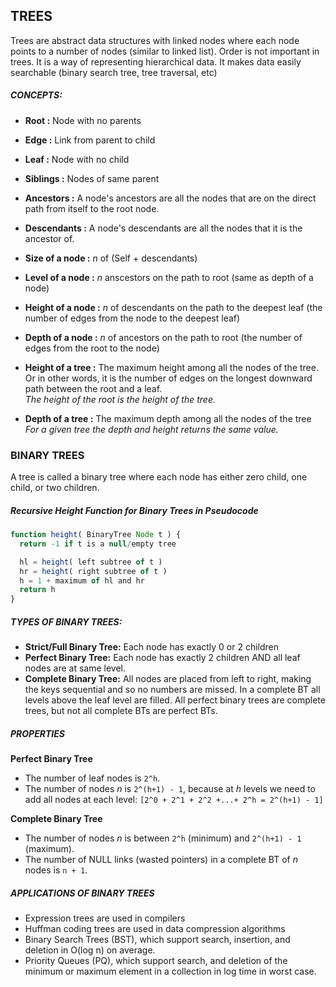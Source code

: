 ## TREES

Trees are abstract data structures with linked nodes where each node points to a number of nodes (similar to linked list).
Order is not important in trees. It is a way of representing hierarchical data. It makes data easily searchable (binary search tree, tree traversal, etc)

##### CONCEPTS:
- **Root        :** Node with no parents
- **Edge        :** Link from parent to child
- **Leaf        :** Node with no child
- **Siblings    :** Nodes of same parent
- **Ancestors   :** A node's ancestors are all the nodes that are on the direct path from itself to the root node.
- **Descendants :** A node's descendants are all the nodes that it is the ancestor of.
- **Size of a node   :** *n* of (Self + descendants)
- **Level of a node  :** *n* anscestors on the path to root (same as depth of a node)

- **Height of a node :** *n* of descendants on the path to the deepest leaf (the number of edges from the node to the deepest leaf)
- **Depth of a node  :** *n* of ancestors on the path to root (the number of edges from the root to the node)


- **Height of a tree :** The maximum height among all the nodes of the tree. Or in other words, it is the number of edges on the longest downward path between the root and a leaf. <br>
*The height of the root is the height of the tree.*
- **Depth of a tree :** The maximum depth among all the nodes of the tree <br>
*For a given tree the depth and height returns the same value.*


### BINARY TREES
A tree is called a binary tree where each node has either zero child, one child, or two children.

##### Recursive Height Function for Binary Trees in Pseudocode

```JavaScript
function height( BinaryTree Node t ) {
  return -1 if t is a null/empty tree

  hl = height( left subtree of t )
  hr = height( right subtree of t )
  h = 1 + maximum of hl and hr
  return h
}
```
##### TYPES OF BINARY TREES:
- **Strict/Full Binary Tree:** Each node has exactly 0 or 2 children
- **Perfect Binary Tree:** Each node has exactly 2 children AND all leaf nodes are at same level.
- **Complete Binary Tree:** All nodes are placed from left to right, making the keys sequential and so no numbers are missed. In a complete BT all levels above the leaf level are filled. All perfect binary trees are complete trees, but not all complete BTs are perfect BTs.

##### PROPERTIES
**Perfect Binary Tree**
- The number of leaf nodes is `2^h`.
- The number of nodes *n* is `2^(h+1) - 1`, because at *h* levels we need to add all nodes at each level: `[2^0 + 2^1 + 2^2 +...+ 2^h = 2^(h+1) - 1]`<br>

**Complete Binary Tree**
- The number of nodes *n* is between `2^h` (minimum) and `2^(h+1) - 1` (maximum).
- The number of NULL links (wasted pointers) in a complete BT of *n* nodes is `n + 1`.

##### APPLICATIONS OF BINARY TREES
- Expression trees are used in compilers
- Huffman coding trees are used in data compression algorithms
- Binary Search Trees (BST), which support search, insertion, and deletion in O(log n) on average.
- Priority Queues (PQ), which support search, and deletion of the minimum or maximum element in a collection in log time in worst case.




